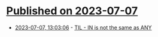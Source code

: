 # [Published on 2023-07-07](index.md)

* [2023-07-07, 13:03:06](https://lobste.rs/s/1be4iv/til_is_not_same_as_any) - [TIL - IN is not the same as ANY](https://kmoppel.github.io/2023-07-04-til-in-is-not-the-same-as-any/)
